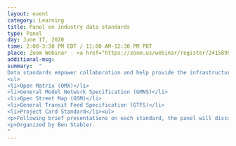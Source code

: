 ```yaml
---
layout: event
category: Learning
title: Panel on industry data standards
type: Panel
day: June 17, 2020
time: 2:00-3:30 PM EDT / 11:00 AM-12:30 PM PDT
place: Zoom Webinar - <a href="https://zoom.us/webinar/register/2415899459915/WN_qZCYQ3qGQbGnK9iYMyWOYg">Registration Open</a>
additional-msg:
summary:  "
Data standards empower collaboration and help provide the infrastructure for building community tools.  The purpose of this discussion is to share and discuss data standards for our industry.  The discussion will introduce standards such as:
<ul>
<li>Open Matrix (OMX)</li>
<li>General Model Network Specification (GMNS)</li>
<li>Open Street Map (OSM)</li>
<li>General Transit Feed Specification (GTFS)</li>
<li>Project Card Standard</li><ul>
<p>Following brief presentations on each standard, the panel will discuss relevant issues with data standards, in cooperation with audience participants.
<p>Organized by Ben Stabler.
"
---
```

